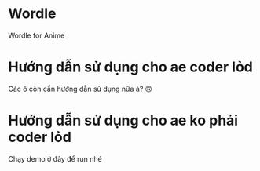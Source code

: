 # Wordle
Wordle for Anime

# Hướng dẫn sử dụng cho ae coder lỏd
Các ô còn cần hướng dẫn sử dụng nữa à? 🙃

# Hướng dẫn sử dụng cho ae ko phải coder lỏd
Chạy demo ở đây để run nhé